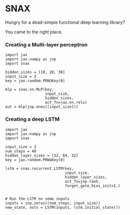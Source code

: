 # SNAX

Hungry for a dead-simple functional deep learning library?

You came to the right place.


### Creating a Multi-layer perceptron

```
import jax
import jax.numpy as jnp
import snax

hidden_sizes = [10, 20, 30]
input_size = 3
key = jax.random.PRNGKey(0)

mlp = snax.nn.MLP(key,
                  input_size,
                  hidden_sizes,
                  act_fn=jax.nn.relu)
out = mlp(jnp.ones([input_size]))
```

### Creating a deep LSTM

```
import jax
import jax.numpy as jnp
import snax

input_size = 3
num_steps = 40
hidden_layer_sizes = [32, 64, 32]
key = jax.random.PRNGKey(0)

lstm = snax.recurrent.LSTM(key,
                           input_size,
                           hidden_layer_sizes,
                           act_fn=jnp.tanh,
                           forget_gate_bias_init=1.)


# Run the LSTM on some inputs
inputs = jnp.zeros((num_steps, input_size))
new_state, outs = LSTM(inputs, lstm.initial_state())
```
